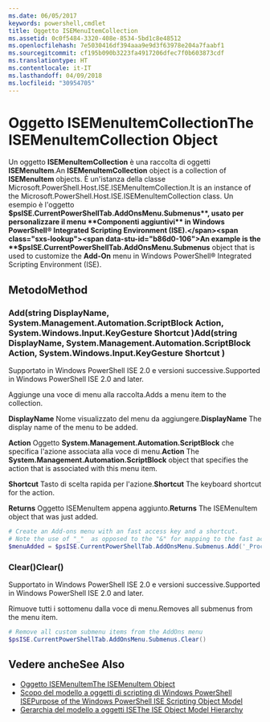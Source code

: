 ```yaml
---
ms.date: 06/05/2017
keywords: powershell,cmdlet
title: Oggetto ISEMenuItemCollection
ms.assetid: 0c0f5484-3320-408e-8534-5bd1c8e48512
ms.openlocfilehash: 7e5030416df394aaa9e9d3f63978e204a7faabf1
ms.sourcegitcommit: cf195b090b3223fa4917206dfec7f0b603873cdf
ms.translationtype: HT
ms.contentlocale: it-IT
ms.lasthandoff: 04/09/2018
ms.locfileid: "30954705"
---
```

# <a name="the-isemenuitemcollection-object"></a><span data-ttu-id="b86d0-103">Oggetto ISEMenuItemCollection</span><span class="sxs-lookup"><span data-stu-id="b86d0-103">The ISEMenuItemCollection Object</span></span>

<span data-ttu-id="b86d0-104">Un oggetto **ISEMenuItemCollection** è una raccolta di oggetti **ISEMenuItem**.</span><span class="sxs-lookup"><span data-stu-id="b86d0-104">An **ISEMenuItemCollection** object is a collection of **ISEMenuItem** objects.</span></span> <span data-ttu-id="b86d0-105">È un'istanza della classe Microsoft.PowerShell.Host.ISE.ISEMenuItemCollection.</span><span class="sxs-lookup"><span data-stu-id="b86d0-105">It is an instance of the Microsoft.PowerShell.Host.ISE.ISEMenuItemCollection class.</span></span> <span data-ttu-id="b86d0-106">Un esempio è l'oggetto **$psISE.CurrentPowerShellTab.AddOnsMenu.Submenus**, usato per personalizzare il menu **Componenti aggiuntivi** in Windows PowerShell® Integrated Scripting Environment (ISE).</span><span class="sxs-lookup"><span data-stu-id="b86d0-106">An example is the **$psISE.CurrentPowerShellTab.AddOnsMenu.Submenus** object that is used to customize the **Add-On** menu in Windows PowerShell® Integrated Scripting Environment (ISE).</span></span>

## <a name="method"></a><span data-ttu-id="b86d0-107">Metodo</span><span class="sxs-lookup"><span data-stu-id="b86d0-107">Method</span></span>

### <a name="addstring-displayname-systemmanagementautomationscriptblock-action-systemwindowsinputkeygesture-shortcut-"></a><span data-ttu-id="b86d0-108">Add\(string DisplayName, System.Management.Automation.ScriptBlock Action, System.Windows.Input.KeyGesture Shortcut \)</span><span class="sxs-lookup"><span data-stu-id="b86d0-108">Add\(string DisplayName, System.Management.Automation.ScriptBlock Action, System.Windows.Input.KeyGesture Shortcut \)</span></span>

<span data-ttu-id="b86d0-109">Supportato in Windows PowerShell ISE 2.0 e versioni successive.</span><span class="sxs-lookup"><span data-stu-id="b86d0-109">Supported in Windows PowerShell ISE 2.0 and later.</span></span>

<span data-ttu-id="b86d0-110">Aggiunge una voce di menu alla raccolta.</span><span class="sxs-lookup"><span data-stu-id="b86d0-110">Adds a menu item to the collection.</span></span>

<span data-ttu-id="b86d0-111">**DisplayName** Nome visualizzato del menu da aggiungere.</span><span class="sxs-lookup"><span data-stu-id="b86d0-111">**DisplayName** The display name of the menu to be added.</span></span>

<span data-ttu-id="b86d0-112">**Action** Oggetto **System.Management.Automation.ScriptBlock** che specifica l'azione associata alla voce di menu.</span><span class="sxs-lookup"><span data-stu-id="b86d0-112">**Action** The **System.Management.Automation.ScriptBlock** object that specifies the action that is associated with this menu item.</span></span>

<span data-ttu-id="b86d0-113">**Shortcut** Tasto di scelta rapida per l'azione.</span><span class="sxs-lookup"><span data-stu-id="b86d0-113">**Shortcut** The keyboard shortcut for the action.</span></span>

<span data-ttu-id="b86d0-114">**Returns** Oggetto ISEMenuItem appena aggiunto.</span><span class="sxs-lookup"><span data-stu-id="b86d0-114">**Returns** The ISEMenuItem object that was just added.</span></span>

```powershell
# Create an Add-ons menu with an fast access key and a shortcut.
# Note the use of "_"  as opposed to the "&" for mapping to the fast access key letter for the menu item.
$menuAdded = $psISE.CurrentPowerShellTab.AddOnsMenu.Submenus.Add('_Process', {Get-Process}, 'Alt+P')
```

### <a name="clear"></a><span data-ttu-id="b86d0-115">Clear\(\)</span><span class="sxs-lookup"><span data-stu-id="b86d0-115">Clear\(\)</span></span>

<span data-ttu-id="b86d0-116">Supportato in Windows PowerShell ISE 2.0 e versioni successive.</span><span class="sxs-lookup"><span data-stu-id="b86d0-116">Supported in Windows PowerShell ISE 2.0 and later.</span></span>

<span data-ttu-id="b86d0-117">Rimuove tutti i sottomenu dalla voce di menu.</span><span class="sxs-lookup"><span data-stu-id="b86d0-117">Removes all submenus from the menu item.</span></span>

```powershell
# Remove all custom submenu items from the AddOns menu
$psISE.CurrentPowerShellTab.AddOnsMenu.Submenus.Clear()
```

## <a name="see-also"></a><span data-ttu-id="b86d0-118">Vedere anche</span><span class="sxs-lookup"><span data-stu-id="b86d0-118">See Also</span></span>

- [<span data-ttu-id="b86d0-119">Oggetto ISEMenuItem</span><span class="sxs-lookup"><span data-stu-id="b86d0-119">The ISEMenuItem Object</span></span>](The-ISEMenuItem-Object.md)
- [<span data-ttu-id="b86d0-120">Scopo del modello a oggetti di scripting di Windows PowerShell ISE</span><span class="sxs-lookup"><span data-stu-id="b86d0-120">Purpose of the Windows PowerShell ISE Scripting Object Model</span></span>](Purpose-of-the-Windows-PowerShell-ISE-Scripting-Object-Model.md)
- [<span data-ttu-id="b86d0-121">Gerarchia del modello a oggetti ISE</span><span class="sxs-lookup"><span data-stu-id="b86d0-121">The ISE Object Model Hierarchy</span></span>](The-ISE-Object-Model-Hierarchy.md)